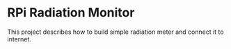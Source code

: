 # RPi Radiation Monitor
This project describes how to build simple radiation meter and connect it to internet.
